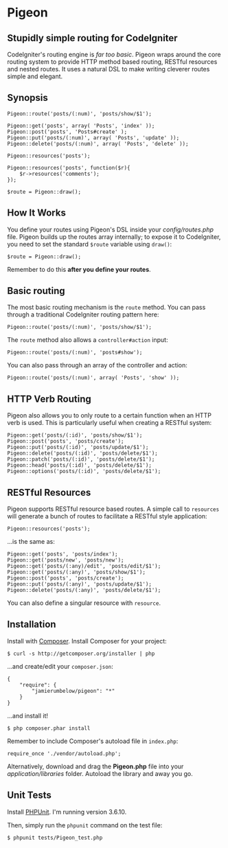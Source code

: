# Pigeon
## Stupidly simple routing for CodeIgniter

CodeIgniter's routing engine is _far too basic_. Pigeon wraps around the core routing system to provide HTTP method based routing, RESTful resources and nested routes. It uses a natural DSL to make writing cleverer routes simple and elegant.

## Synopsis

	Pigeon::route('posts/(:num)', 'posts/show/$1');

	Pigeon::get('posts', array( 'Posts', 'index' ));
	Pigeon::post('posts', 'Posts#create' );
	Pigeon::put('posts/(:num)', array( 'Posts', 'update' ));
	Pigeon::delete('posts/(:num)', array( 'Posts', 'delete' ));

	Pigeon::resources('posts');

	Pigeon::resources('posts', function($r){
		$r->resources('comments');
	});

	$route = Pigeon::draw();

## How It Works

You define your routes using Pigeon's DSL inside your *config/routes.php* file. Pigeon builds up the routes array internally; to expose it to CodeIgniter, you need to set the standard `$route` variable using `draw()`:

	$route = Pigeon::draw();

Remember to do this **after you define your routes**.

## Basic routing

The most basic routing mechanism is the `route` method. You can pass through a traditional CodeIgniter routing pattern here:

	Pigeon::route('posts/(:num)', 'posts/show/$1');

The `route` method also allows a `controller#action` input:

	Pigeon::route('posts/(:num)', 'posts#show');

You can also pass through an array of the controller and action:

	Pigeon::route('posts/(:num)', array( 'Posts', 'show' ));

## HTTP Verb Routing

Pigeon also allows you to only route to a certain function when an HTTP verb is used. This is particularly useful when creating a RESTful system:

	Pigeon::get('posts/(:id)', 'posts/show/$1');
	Pigeon::post('posts', 'posts/create');
	Pigeon::put('posts/(:id)', 'posts/update/$1');
	Pigeon::delete('posts/(:id)', 'posts/delete/$1');
	Pigeon::patch('posts/(:id)', 'posts/delete/$1');
	Pigeon::head('posts/(:id)', 'posts/delete/$1');
	Pigeon::options('posts/(:id)', 'posts/delete/$1');

## RESTful Resources

Pigeon supports RESTful resource based routes. A simple call to `resources` will generate a bunch of routes to facilitate a RESTful style application:

	Pigeon::resources('posts');

...is the same as:

	Pigeon::get('posts', 'posts/index');
	Pigeon::get('posts/new', 'posts/new');
	Pigeon::get('posts/(:any)/edit', 'posts/edit/$1');
	Pigeon::get('posts/(:any)', 'posts/show/$1');
	Pigeon::post('posts', 'posts/create');
	Pigeon::put('posts/(:any)', 'posts/update/$1');
	Pigeon::delete('posts/(:any)', 'posts/delete/$1');

You can also define a singular resource with `resource`.

## Installation

Install with [Composer](http://getcomposer.org/). Install Composer for your project:

    $ curl -s http://getcomposer.org/installer | php

...and create/edit your `composer.json`:

    {
        "require": {
            "jamierumbelow/pigeon": "*"
        }
    }

...and install it!

    $ php composer.phar install

Remember to include Composer's autoload file in `index.php`:

    require_once './vendor/autoload.php';

Alternatively, download and drag the **Pigeon.php** file into your _application/libraries_ folder. Autoload the library and away you go.

## Unit Tests

Install [PHPUnit](https://github.com/sebastianbergmann/phpunit). I'm running version 3.6.10.

Then, simply run the `phpunit` command on the test file:

    $ phpunit tests/Pigeon_test.php